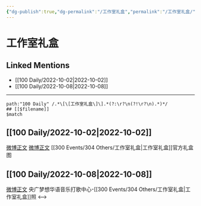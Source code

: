 ```yaml
---
{"dg-publish":true,"dg-permalink":"/工作室礼盒","permalink":"/工作室礼盒/","title":"工作室礼盒","tags":[null]}
---
```


# 工作室礼盒

## Linked Mentions
- [[100 Daily/2022-10-02\|2022-10-02]]
- [[100 Daily/2022-10-08\|2022-10-08]]


---

```expander
path:"100 Daily" /.*\[\[工作室礼盒\]\].*(?:\r?\n(?!\r?\n).*)*/
## [[$filename]]
$match
```
## [[100 Daily/2022-10-02\|2022-10-02]]
[微博正文](http://weibo.com/2557859860/M8izekZDN) [微博正文](http://weibo.com/2662348101/M8spvuTwt) [[300 Events/304 Others/工作室礼盒\|工作室礼盒]]官方礼盒图
## [[100 Daily/2022-10-08\|2022-10-08]]
[微博正文](http://weibo.com/7186370005/M9kdKiXjb) 央广梦想华语音乐打歌中心-[[300 Events/304 Others/工作室礼盒\|工作室礼盒]]照
<-->
